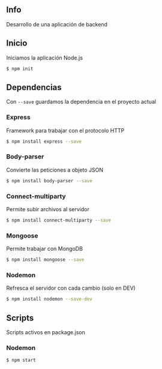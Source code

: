 
## Info
Desarrollo de una aplicación de backend
## Inicio
Iniciamos la aplicación Node.js
```sh
$ npm init
```
## Dependencias
Con `--save` guardamos la dependencia en el proyecto actual
###  Express
Framework para trabajar con el protocolo HTTP
```sh
$ npm install express --save
```
###  Body-parser
Convierte las peticiones a objeto JSON
```sh
$ npm install body-parser --save
```
###  Connect-multiparty
Permite subir archivos al servidor
```sh
$ npm install connect-multiparty --save
```
###  Mongoose
Permite trabajar con MongoDB
```sh
$ npm install mongoose --save
```
###  Nodemon
Refresca el servidor con cada cambio (solo en DEV)
```sh
$ npm install nodemon --save-dev
```
## Scripts
Scripts activos en package.json
###  Nodemon
```sh
$ npm start
```
